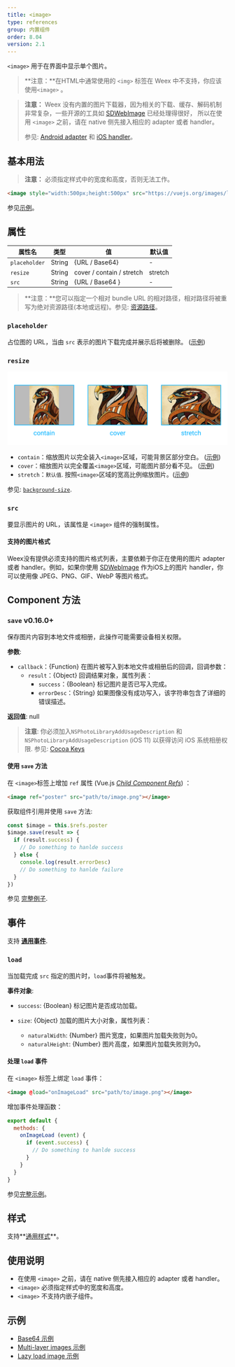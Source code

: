 ```yaml
---
title: <image>
type: references
group: 内置组件
order: 8.04
version: 2.1
---
```


`<image>` 用于在界面中显示单个图片。

> **注意：**在HTML中通常使用的 `<img>` 标签在 Weex 中不支持，你应该使用`<image>` 。

> **注意：** Weex 没有内置的图片下载器，因为相关的下载、缓存、解码机制非常复杂，一些开源的工具如 [SDWebImage](https://github.com/rs/SDWebImage) 已经处理得很好， 所以在使用 `<image>` 之前，请在 native 侧先接入相应的 adapter 或者 handler。
>
> 参见:  [Android adapter](../android-apis.html#Adapter) 和 [iOS handler](../ios-apis.html#Handler-like-Android-Adapter)。

## 基本用法

> **注意：** 必须指定样式中的宽度和高度，否则无法工作。

```html
<image style="width:500px;height:500px" src="https://vuejs.org/images/logo.png"></image>
```

参见[示例](http://dotwe.org/vue/00f4b68b3a86360df1f38728fd0b4a1f)。

## 属性

| 属性名           | 类型     | 值                          | 默认值     |
| ------------- | ------ | -------------------------- | ------- |
| `placeholder` | String | {URL / Base64}             | -       |
| `resize`      | String | cover / contain / stretch  | stretch |
| `src`         | String | {URL / Base64 }            | -       |

> **注意：**您可以指定一个相对 bundle URL 的相对路径，相对路径将被重写为绝对资源路径(本地或远程)。参见: [资源路径](../../guide/advanced/path.html)。

### `placeholder`

占位图的 URL，当由 `src` 表示的图片下载完成并展示后将被删除。 ([示例](http://dotwe.org/vue/712ef102fc5e073b6c7e3b701545681c))

### `resize`

![image resize property](../../../references/images/image-resize-property.png)

- `contain`：缩放图片以完全装入`<image>`区域，可能背景区部分空白。 ([示例](http://dotwe.org/vue/89be94dcd1fec73b77246ec46c678914))
- `cover`：缩放图片以完全覆盖`<image>`区域，可能图片部分看不见。 ([示例](http://dotwe.org/vue/f38e311d2e6b2af87f0a65a8f37d9490))
- `stretch`：`默认值`. 按照`<image>`区域的宽高比例缩放图片。([示例](http://dotwe.org/vue/f38e311d2e6b2af87f0a65a8f37d9490))

参见: [`background-size`](https://developer.mozilla.org/en-US/docs/Web/CSS/background-size).

### `src`

要显示图片的 URL，该属性是 `<image>` 组件的强制属性。

#### 支持的图片格式

Weex没有提供必须支持的图片格式列表，主要依赖于你正在使用的图片 adapter 或者 handler。例如，如果你使用 [SDWebImage](https://github.com/rs/SDWebImage#supported-image-formats) 作为iOS上的图片 handler，你可以使用像 JPEG、PNG、GIF、WebP 等图片格式。

## Component 方法

### `save` <span class="api-version">v0.16.0+</span>

保存图片内容到本地文件或相册，此操作可能需要设备相关权限。

**参数**:

* `callback`：{Function} 在图片被写入到本地文件或相册后的回调，回调参数：
  * `result`：{Object} 回调结果对象，属性列表：
    * `success`：{Boolean} 标记图片是否已写入完成。
    * `errorDesc`：{String} 如果图像没有成功写入，该字符串包含了详细的错误描述。

**返回值**: null

> **注意**: 你必须加入`NSPhotoLibraryAddUsageDescription` 和 `NSPhotoLibraryAddUsageDescription` (iOS 11) 以获得访问 iOS 系统相册权限. 参见: [Cocoa Keys](https://developer.apple.com/library/content/documentation/General/Reference/InfoPlistKeyReference/Articles/CocoaKeys.html)

#### 使用 `save` 方法

在 `<image>`标签上增加 `ref` 属性 (Vue.js *[Child Component Refs](https://vuejs.org/v2/guide/components.html#Child-Component-Refs)*) ：

```html
<image ref="poster" src="path/to/image.png"></image>
```

获取组件引用并使用 `save` 方法:

```js
const $image = this.$refs.poster
$image.save(result => {
  if (result.success) {
    // Do something to hanlde success
  } else {
    console.log(result.errorDesc)
    // Do something to hanlde failure
  }
})
```

参见 [完整例子](http://dotwe.org/vue/fadcd44a7031943ff0feaaf1895df414).

## 事件

支持 **[通用事件](../../wiki/common-events.html)**.

### `load`

当加载完成 `src` 指定的图片时，`load`事件将被触发。

**事件对象**:

- `success`: {Boolean} 标记图片是否成功加载。


- `size`: {Object} 加载的图片大小对象，属性列表：
  - `naturalWidth`: {Number} 图片宽度，如果图片加载失败则为0。
  - `naturalHeight`: {Number} 图片高度，如果图片加载失败则为0。

#### 处理 `load` 事件

在 `<image>` 标签上绑定 `load` 事件：

```html
<image @load="onImageLoad" src="path/to/image.png"></image>
```

增加事件处理函数：

```js
export default {
  methods: {
    onImageLoad (event) {
      if (event.success) {
        // Do something to hanlde success
      }
    }
  }
}
```

参见[完整示例](http://dotwe.org/vue/94de9307517240dec066d2ea57fe54a0)。

## 样式

支持**[通用样式](../../wiki/common-styles.html)**。

## 使用说明

- 在使用 `<image>` 之前，请在 native 侧先接入相应的 adapter 或者 handler。
- `<image>` 必须指定样式中的宽度和高度。
- `<image>` 不支持内嵌子组件。

## 示例

- [Base64 示例](http://dotwe.org/vue/ba477790c85ea12bbf7ad3a5f0885b5c)
- [Multi-layer images 示例](http://dotwe.org/vue/c44359c0f200abc1f66504b88587e4f6)
- [Lazy load image 示例](http://dotwe.org/vue/b0b146e4e6fa4890f800e18cb950f803)
